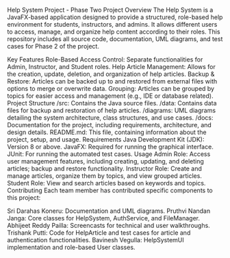 Help System Project - Phase Two
Project Overview
The Help System is a JavaFX-based application designed to provide a structured, role-based help environment for students, instructors, and admins. It allows different users to access, manage, and organize help content according to their roles. This repository includes all source code, documentation, UML diagrams, and test cases for Phase 2 of the project.

Key Features
Role-Based Access Control: Separate functionalities for Admin, Instructor, and Student roles.
Help Article Management: Allows for the creation, update, deletion, and organization of help articles.
Backup & Restore: Articles can be backed up to and restored from external files with options to merge or overwrite data.
Grouping: Articles can be grouped by topics for easier access and management (e.g., IDE or database related).
Project Structure
/src: Contains the Java source files.
/data: Contains data files for backup and restoration of help articles.
/diagrams: UML diagrams detailing the system architecture, class structures, and use cases.
/docs: Documentation for the project, including requirements, architecture, and design details.
README.md: This file, containing information about the project, setup, and usage.
Requirements
Java Development Kit (JDK): Version 8 or above.
JavaFX: Required for running the graphical interface.
JUnit: For running the automated test cases.
Usage
Admin Role: Access user management features, including creating, updating, and deleting articles; backup and restore functionality.
Instructor Role: Create and manage articles, organize them by topics, and view grouped articles.
Student Role: View and search articles based on keywords and topics.
Contributing
Each team member has contributed specific components to this project:

Sri Darahas Koneru: Documentation and UML diagrams.
Pruthvi Nandan Janga: Core classes for HelpSystem, AuthService, and FileManager.
Abhijeet Reddy Pailla: Screencasts for technical and user walkthroughs.
Trishank Putti: Code for HelpArticle and test cases for article and authentication functionalities.
Bavinesh Vegulla: HelpSystemUI implementation and role-based User classes.
